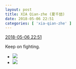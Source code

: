 ```yaml
---
layout: post
title: XIA Qian-zhe (夏千喆)
date: 2018-05-06 22:51
categories: [ 'xia-qian-zhe' ]
---
```


<div class="weibo-info">
  <a href="https://weibo.com/6505420082/GfrF0DWTb">2018-05-06 22:51</a>
</div>

Keep on fighting.

<!-- more -->

<ul class="weibo-pic-list-1">
  <li class="weibo-pic">
    <a href="//wx4.sinaimg.cn/mw690/0076g4Wmgy1fr209z92l2j30qo1bfq84.jpg"><img src="//wx4.sinaimg.cn/thumb150/0076g4Wmgy1fr209z92l2j30qo1bfq84.jpg"/></a>
  </li>
  <li class="weibo-pic">
    <a href="//wx2.sinaimg.cn/mw690/0076g4Wmgy1fr209xxn11j30qo1bfdnl.jpg"><img src="//wx2.sinaimg.cn/thumb150/0076g4Wmgy1fr209xxn11j30qo1bfdnl.jpg"/></a>
  </li>
</ul>
